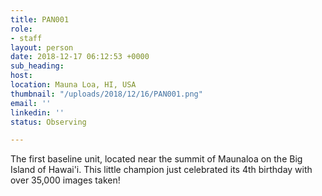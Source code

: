 ```yaml
---
title: PAN001
role:
- staff
layout: person
date: 2018-12-17 06:12:53 +0000
sub_heading: 
host:
location: Mauna Loa, HI, USA
thumbnail: "/uploads/2018/12/16/PAN001.png"
email: ''
linkedin: ''
status: Observing

---
```

The first baseline unit, located near the summit of Maunaloa on the Big Island of Hawai'i. This little champion just celebrated its 4th birthday with over 35,000 images taken!